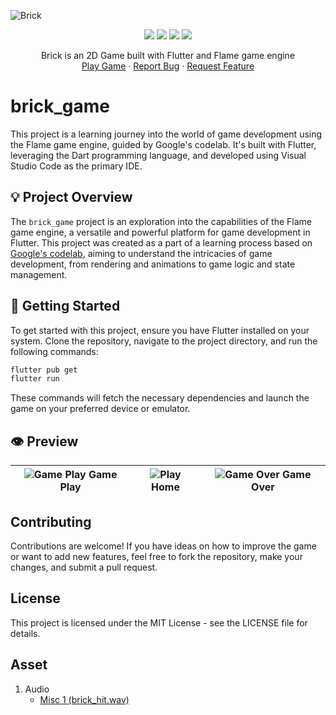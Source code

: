 
![Brick](https://socialify.git.ci/phanatagama/Brick/image?description=1&font=KoHo&forks=1&issues=1&pattern=Overlapping%20Hexagons&pulls=1&stargazers=1&theme=Auto)

<p align="center">
<img src="https://img.shields.io/badge/Flutter-02569B?style=for-the-badge&logo=flutter&logoColor=white"/>
<img src="https://img.shields.io/badge/Dart-0175C2?style=for-the-badge&logo=dart&logoColor=white"/>
<img src="https://img.shields.io/badge/Flame-F55252?style=for-the-badge&logo=flame&logoColor=white"/>
<img src="https://img.shields.io/badge/Visual_Studio_Code-007ACC?style=for-the-badge&logo=visualstudiocode&logoColor=white"/>
</p>
<p align="center">
    Brick is an 2D Game built with Flutter and Flame game engine
    <br />
    <a href="https://phanatagama.github.io/Brick">Play Game</a>
    ·
    <a href="https://github.com/phanatagama/Brick/issues/new">Report Bug</a>
    ·
    <a href="https://github.com/phanatagama/Brick/issues/new">Request Feature</a>
  </p>

# brick_game

This project is a learning journey into the world of game development using the Flame game engine, guided by Google's codelab. It's built with Flutter, leveraging the Dart programming language, and developed using Visual Studio Code as the primary IDE.

## 💡 Project Overview

The `brick_game` project is an exploration into the capabilities of the Flame game engine, a versatile and powerful platform for game development in Flutter. This project was created as a part of a learning process based on [Google's codelab](https://codelabs.developers.google.com/codelabs/flutter-flame-brick-breaker), aiming to understand the intricacies of game development, from rendering and animations to game logic and state management.

## 🚀 Getting Started

To get started with this project, ensure you have Flutter installed on your system. Clone the repository, navigate to the project directory, and run the following commands:

```bash
flutter pub get
flutter run
```

These commands will fetch the necessary dependencies and launch the game on your preferred device or emulator.

## 👁️ Preview
| ![Game Play](https://codelabs.developers.google.com/static/codelabs/flutter-flame-brick-breaker/img/d7a6a270b8ba9d2c.gif) **Game Play** | ![Play](https://codelabs.developers.google.com/static/codelabs/flutter-flame-brick-breaker/img/e17a96594f6c8865_856.png) **Home** | ![Game Over](https://codelabs.developers.google.com/static/codelabs/flutter-flame-brick-breaker/img/a3292d33d3d7841b_856.png) **Game Over** |
| :---: | :--: | :--: |

## Contributing

Contributions are welcome! If you have ideas on how to improve the game or want to add new features, feel free to fork the repository, make your changes, and submit a pull request.

## License

This project is licensed under the MIT License - see the LICENSE file for details.

## Asset
1. Audio
    - [Misc 1 (brick_hit.wav)](https://ivyism.itch.io/8-16-bit-half-life)